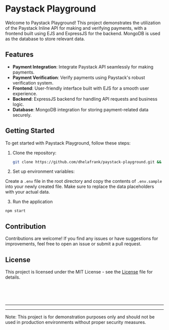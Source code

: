# Paystack Playground

Welcome to Paystack Playground! This project demonstrates the utilization of the Paystack Inline API for making and verifying payments, with a frontend built using EJS and ExpressJS for the backend. MongoDB is used as the database to store relevant data.

## Features

- **Payment Integration**: Integrate Paystack API seamlessly for making payments.
- **Payment Verification**: Verify payments using Paystack's robust verification system.
- **Frontend**: User-friendly interface built with EJS for a smooth user experience.
- **Backend**: ExpressJS backend for handling API requests and business logic.
- **Database**: MongoDB integration for storing payment-related data securely.

## Getting Started

To get started with Paystack Playground, follow these steps:

1. Clone the repository:

   ```bash
   git clone https://github.com/dhelafrank/paystack-playground.git && cd paystack-playground && npm install
    ```

2. Set up environment variables:

Create a ```.env``` file in the root directory and copy the contents of ```.env.sample``` into your newly created file. Make sure to replace the data placeholders with your actual data.

3. Run the application
```
npm start
```

## Contribution
Contributions are welcome! If you find any issues or have suggestions for improvements, feel free to open an issue or submit a pull request.

## License
This project is licensed under the MIT License - see the [License](LICENSE)
 file for details.

<br>
<br>
<br>
<hr>
<hr>
Note: This project is for demonstration purposes only and should not be used in production environments without proper security measures.